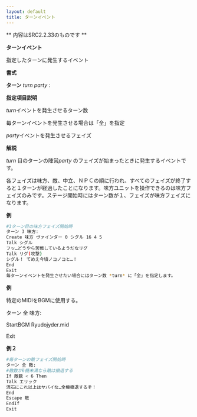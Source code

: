 ```yaml
---
layout: default
title: ターンイベント
---
```

** 内容はSRC2.2.33のものです **

**ターンイベント**

指定したターンに発生するイベント

**書式**

**ターン** *turn party* :

**指定項目説明**

*turn*イベントを発生させるターン数

毎ターンイベントを発生させる場合は「全」を指定

*party*イベントを発生させるフェイズ

**解説**

*turn* 目のターンの陣営*party* のフェイズが始まったときに発生するイベントです。

各フェイズは味方、敵、中立、ＮＰＣの順に行われ、すべてのフェイズが終了すると１ターンが経過したことになります。味方ユニットを操作できるのは味方フェイズのみです。ステージ開始時にはターン数が１、フェイズが味方フェイズになります。

**例**
```sh
#3ターン目の味方フェイズ開始時
ターン 3 味方:
Create 味方 ヴァインダー 0 シグル 16 4 5
Talk シグル
フッ…どうやら苦戦しているようだなリグ
Talk リグ(攻撃)
シグル！ てめえ今頃ノコノコと…！
End
Exit
毎ターンイベントを発生させたい場合にはターン数 *turn* に「全」を指定します。
```

**例**

特定のMIDIをBGMに使用する。

ターン 全 味方:

StartBGM Ryudojyder.mid

Exit

**例２**
```sh
#毎ターンの敵フェイズ開始時
ターン 全 敵:
#敵数が6機未満なら敵は撤退する
If 敵数 < 6 Then
Talk エリック
流石にこれ以上はヤバイな…全機撤退するぞ！
End
Escape 敵
EndIf
Exit
```

